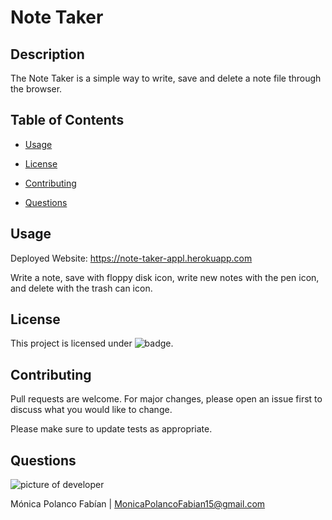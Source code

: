 # Note Taker

## Description

The Note Taker is a simple way to write, save and delete a note file through the browser.

## Table of Contents

* [Usage](#usage)

* [License](#license)

* [Contributing](#contributing)

* [Questions](#questions)

## Usage

Deployed Website: https://note-taker-appl.herokuapp.com

Write a note, save with floppy disk icon, write new notes with the pen icon, and delete with the trash can icon.

## License
 This project is licensed under ![badge](https://img.shields.io/badge/License-MIT-blue).

## Contributing
Pull requests are welcome. For major changes, please open an issue first to discuss what you would like to change.

Please make sure to update tests as appropriate.

## Questions

![picture of developer](https://avatars3.githubusercontent.com/u/60660512?v=4)

Mónica Polanco Fabían | 
MonicaPolancoFabian15@gmail.com
